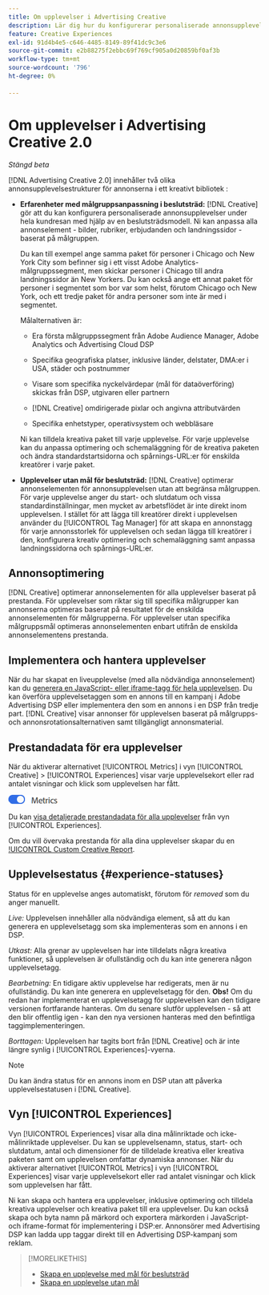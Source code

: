 ```yaml
---
title: Om upplevelser i Advertising Creative
description: Lär dig hur du konfigurerar personaliserade annonsupplevelser och optimerar annonselement baserat på prestanda.
feature: Creative Experiences
exl-id: 91d4b4e5-c646-4485-8149-89f41dc9c3e6
source-git-commit: e2b88275f2ebbc69f769cf905a0d20859bf0af3b
workflow-type: tm+mt
source-wordcount: '796'
ht-degree: 0%

---
```


# Om upplevelser i Advertising Creative 2.0

*Stängd beta*

<!-- Revisit Description metadata  -->

<!-- MORE -->

[!DNL Advertising Creative 2.0] innehåller två olika annonsupplevelsestrukturer för annonserna i ett kreativt bibliotek <!-- can use a single library only -->:

* **Erfarenheter med målgruppsanpassning i beslutsträd:** [!DNL Creative] gör att du kan konfigurera personaliserade annonsupplevelser under hela kundresan med hjälp av en beslutsträdsmodell. Ni kan anpassa alla annonselement - bilder, rubriker, erbjudanden och landningssidor - baserat på målgruppen.

  Du kan till exempel ange samma paket för personer i Chicago och New York City som befinner sig i ett visst Adobe Analytics-målgruppssegment, men skickar personer i Chicago till andra landningssidor än New Yorkers. Du kan också ange ett annat paket för personer i segmentet som bor var som helst, förutom Chicago och New York, och ett tredje paket för andra personer som inte är med i segmentet.

  Målalternativen är:

   * Era första målgruppssegment från Adobe Audience Manager, Adobe Analytics och Advertising Cloud DSP

   * Specifika geografiska platser, inklusive länder, delstater, DMA:er i USA, städer och postnummer

   * Visare som specifika nyckelvärdepar (mål för dataöverföring) skickas från DSP, utgivaren eller partnern

   * [!DNL Creative] omdirigerade pixlar och angivna attributvärden

   * Specifika enhetstyper, operativsystem och webbläsare

  Ni kan tilldela kreativa paket till varje upplevelse. För varje upplevelse kan du anpassa optimering och schemaläggning för de kreativa paketen och ändra standardstartsidorna och spårnings-URL:er <!-- and any flexible attributes --> för enskilda kreatörer i varje paket.

* **Upplevelser utan mål för beslutsträd:** [!DNL Creative] optimerar annonselementen för annonsupplevelsen utan att begränsa målgruppen.<!-- For first-party creatives, [!DNL Creative] serves the ads. --> För varje upplevelse anger du start- och slutdatum och vissa standardinställningar, men mycket av arbetsflödet är inte direkt inom upplevelsen. I stället för att lägga till kreatörer direkt i upplevelsen använder du [!UICONTROL Tag Manager] för att skapa en annonstagg för varje annonsstorlek för upplevelsen och sedan lägga till kreatörer i den, konfigurera kreativ optimering och schemaläggning samt anpassa landningssidorna och spårnings-URL:er.

## Annonsoptimering

<!-- MORE -->
[!DNL Creative] optimerar annonselementen för alla upplevelser baserat på prestanda. För upplevelser som riktar sig till specifika målgrupper kan annonserna optimeras baserat på resultatet för de enskilda annonselementen för målgrupperna. För upplevelser utan specifika målgruppsmål optimeras annonselementen enbart utifrån de enskilda annonselementens prestanda.

## Implementera och hantera upplevelser

När du har skapat en liveupplevelse (med alla nödvändiga annonselement) kan du [generera en JavaScript- eller iframe-tagg för hela upplevelsen](experience-tag-export.md). Du kan överföra upplevelsetaggen som en annons till en kampanj i Adobe Advertising DSP eller implementera den som en annons i en DSP från tredje part. [!DNL Creative] visar annonser för upplevelsen baserat på målgrupps- och annonsrotationsalternativen samt tillgängligt annonsmaterial.

## Prestandadata för era upplevelser

När du aktiverar alternativet [!UICONTROL Metrics] i vyn [!UICONTROL Creative] > [!UICONTROL Experiences] visar varje upplevelsekort eller rad antalet visningar och klick som upplevelsen har fått.

![Metrisk, alternativ](/help/creative/assets/metrics-option.png "Metrisk, alternativ")

<!-- insert screen shot of Metrics option?  If not, then add instructions elsewhere -->

<!-- I don't see this as of 1/9; why only in the table view?   You can also add conversion columns in the table view. -->

Du kan [visa detaljerade prestandadata för alla upplevelser](experience-performance-details.md) från vyn [!UICONTROL Experiences].

Om du vill övervaka prestanda för alla dina upplevelser skapar du en [!UICONTROL Custom Creative Report](/help/creative/report-custom-creative.md).

## Upplevelsestatus {#experience-statuses}

<!-- verify that these are all still the same -->

Status för en upplevelse anges automatiskt, förutom för *removed* som du anger manuellt.

*Live:* Upplevelsen innehåller alla nödvändiga element, så att du kan generera en upplevelsetagg som ska implementeras som en annons i en DSP. <!-- A live experience may be scheduled to start in the future -->

*Utkast:* Alla grenar av upplevelsen har inte tilldelats några kreativa funktioner, så upplevelsen är ofullständig och du kan inte generera någon upplevelsetagg.

*Bearbetning:* En tidigare aktiv upplevelse har redigerats, men är nu ofullständig. Du kan inte generera en upplevelsetagg för den. **Obs!** Om du redan har implementerat en upplevelsetagg för upplevelsen kan den tidigare versionen fortfarande hanteras. Om du senare slutför upplevelsen - så att den blir offentlig igen - kan den nya versionen hanteras med den befintliga taggimplementeringen.

*Borttagen:* Upplevelsen har tagits bort från [!DNL Creative] och är inte längre synlig i [!UICONTROL Experiences]-vyerna.

>[!NOTE]
>
>Du kan ändra status för en annons inom en DSP utan att påverka upplevelsestatusen i [!DNL Creative].

## Vyn [!UICONTROL Experiences]

Vyn [!UICONTROL Experiences] visar alla dina målinriktade och icke-målinriktade upplevelser. Du kan se upplevelsenamn, status, start- och slutdatum, antal och dimensioner för de tilldelade kreativa eller kreativa paketen samt om upplevelsen omfattar dynamiska annonser. När du aktiverar alternativet [!UICONTROL Metrics] i vyn [!UICONTROL Experiences] visar varje upplevelsekort eller rad antalet visningar och klick som upplevelsen har fått.

Ni kan skapa och hantera era upplevelser, inklusive optimering och tilldela kreativa upplevelser och kreativa paket till era upplevelser. Du kan också skapa och byta namn på märkord och exportera märkorden i JavaScript- och iframe-format för implementering i DSP:er. Annonsörer med Advertising DSP kan ladda upp taggar direkt till en Advertising DSP-kampanj som reklam.

<!--
### Available actions

* [Download data within the view](experience-download-view.md)

        + [Assign and unassign creative bundles to a final node](/help/creative/experiences/experience-assign-creative-bundles.md)
* Experiences with decision tree targeting: [Create](/help/creative/experiences/experience-create-targeting.md) and [edit](/help/creative/experiences/experience-edit-targeting.md) experiences, [assign and unassign creative bundles](/help/creative/experiences/experience-assign-creative-bundles.md), [customize creative optimization and scheduling](/help/creative/experiences/experience-optimization-scheduling-targeting.md), and [customize the tracking URLs for creatives](/help/creative/experiences/experience-tracking-urls-targeting.md)

* Experiences without decision tree targeting: [Create](experience-create-no-targeting.md) and [edit](/help/creative/experiences/experience-edit-no-targeting.md)

* [Clone](experience-clone.md) an experience

* [Preview](experience-preview.md) an experience

* [Share a demo URL](experience-share-demo-url.md) for an experience

* [Export ad tags for an experience](experience-tag-export.md)

* [Delete](experience-delete.md) an experience

-->

<!-- You can add or remove labels for your experiences.-->

<!-- Add links to workflows once they're done -->

>[!MORELIKETHIS]
>
>* [Skapa en upplevelse med mål för beslutsträd](experience-create-targeting.md)
>* [Skapa en upplevelse utan mål](experience-create-no-targeting.md)
